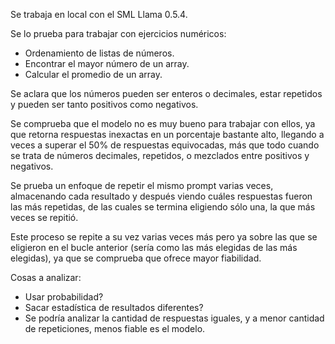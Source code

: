 Se trabaja en local con el SML Llama 0.5.4.

Se lo prueba para trabajar con ejercicios numéricos:
- Ordenamiento de listas de números.
- Encontrar el mayor número de un array.
- Calcular el promedio de un array.

Se aclara que los números pueden ser enteros o decimales, estar repetidos y pueden ser tanto positivos como negativos.

Se comprueba que el modelo no es muy bueno para trabajar con ellos, ya que retorna respuestas inexactas en un porcentaje bastante alto, llegando a veces a superar el 50% de respuestas equivocadas, más que todo cuando se trata de números decimales, repetidos, o mezclados entre positivos y negativos.

Se prueba un enfoque de repetir el mismo prompt varias veces, almacenando cada resultado y después viendo cuáles respuestas fueron las más repetidas, de las cuales se termina eligiendo sólo una, la que más veces se repitió.

Este proceso se repite a su vez varias veces más pero ya sobre las que se eligieron en el bucle anterior (sería como las más elegidas de las más elegidas), ya que se comprueba que ofrece mayor fiabilidad.

Cosas a analizar:
- Usar probabilidad?
- Sacar estadística de resultados diferentes? 
- Se podría analizar la cantidad de respuestas iguales, y a menor cantidad de repeticiones, menos fiable es el modelo.

